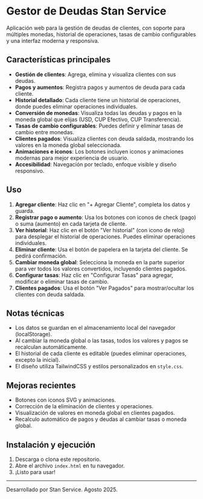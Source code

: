 # Gestor de Deudas Stan Service

Aplicación web para la gestión de deudas de clientes, con soporte para múltiples monedas, historial de operaciones, tasas de cambio configurables y una interfaz moderna y responsiva.

## Características principales

- **Gestión de clientes**: Agrega, elimina y visualiza clientes con sus deudas.
- **Pagos y aumentos**: Registra pagos y aumentos de deuda para cada cliente.
- **Historial detallado**: Cada cliente tiene un historial de operaciones, donde puedes eliminar operaciones individuales.
- **Conversión de monedas**: Visualiza todas las deudas y pagos en la moneda global que elijas (USD, CUP Efectivo, CUP Transferencia).
- **Tasas de cambio configurables**: Puedes definir y eliminar tasas de cambio entre monedas.
- **Clientes pagados**: Visualiza clientes con deuda saldada, mostrando los valores en la moneda global seleccionada.
- **Animaciones e iconos**: Los botones incluyen iconos y animaciones modernas para mejor experiencia de usuario.
- **Accesibilidad**: Navegación por teclado, enfoque visible y diseño responsivo.

## Uso

1. **Agregar cliente**: Haz clic en "+ Agregar Cliente", completa los datos y guarda.
2. **Registrar pago o aumento**: Usa los botones con iconos de check (pago) o suma (aumento) en cada tarjeta de cliente.
3. **Ver historial**: Haz clic en el botón "Ver historial" (con icono de reloj) para desplegar el historial de operaciones. Puedes eliminar operaciones individuales.
4. **Eliminar cliente**: Usa el botón de papelera en la tarjeta del cliente. Se pedirá confirmación.
5. **Cambiar moneda global**: Selecciona la moneda en la parte superior para ver todos los valores convertidos, incluyendo clientes pagados.
6. **Configurar tasas**: Haz clic en "Configurar Tasas" para agregar, modificar o eliminar tasas de cambio.
7. **Clientes pagados**: Usa el botón "Ver Pagados" para mostrar/ocultar los clientes con deuda saldada.

## Notas técnicas

- Los datos se guardan en el almacenamiento local del navegador (localStorage).
- Al cambiar la moneda global o las tasas, todos los valores y pagos se recalculan automáticamente.
- El historial de cada cliente es editable (puedes eliminar operaciones, excepto la inicial).
- El diseño utiliza TailwindCSS y estilos personalizados en `style.css`.

## Mejoras recientes

- Botones con iconos SVG y animaciones.
- Corrección de la eliminación de clientes y operaciones.
- Visualización de valores en moneda global en clientes pagados.
- Recalculo automático de pagos y deudas al cambiar tasas o moneda global.

## Instalación y ejecución

1. Descarga o clona este repositorio.
2. Abre el archivo `index.html` en tu navegador.
3. ¡Listo para usar!

---
Desarrollado por Stan Service. Agosto 2025.
